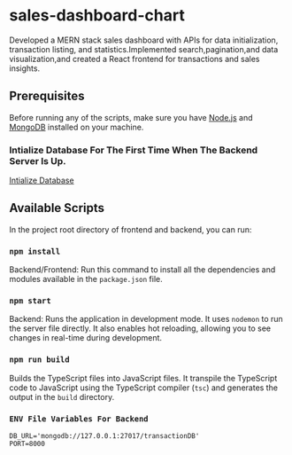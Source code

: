 # sales-dashboard-chart
Developed a MERN stack sales dashboard with APIs for data initialization, transaction listing, and statistics.Implemented search,pagination,and data visualization,and created a React frontend for transactions and sales insights.

## Prerequisites

Before running any of the scripts, make sure you have [Node.js](https://nodejs.org/) and [MongoDB](https://www.mongodb.com/try/download/community) installed on your machine.

### Intialize Database For The First Time When The Backend Server Is Up.
[Intialize Database](http://127.0.0.1:8000)

## Available Scripts

In the project root directory of frontend and backend, you can run:

### `npm install`

Backend/Frontend: Run this command to install all the dependencies and modules available in the `package.json` file.

### `npm start`

Backend: Runs the application in development mode. It uses `nodemon` to run the server file directly. It also enables hot reloading, allowing you to see changes in real-time during development.

### `npm run build`

Builds the TypeScript files into JavaScript files. It transpile the TypeScript code to JavaScript using the TypeScript compiler (`tsc`) and generates the output in the `build` directory.

### `ENV File Variables For Backend`
```
DB_URL='mongodb://127.0.0.1:27017/transactionDB'
PORT=8000
```
